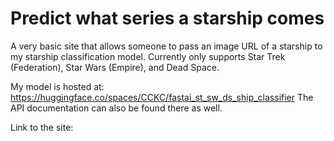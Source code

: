 # Predict what series a starship comes

A very basic site that allows someone to pass an image URL of a starship to my starship classification model.
Currently only supports Star Trek (Federation), Star Wars (Empire), and Dead Space.

My model is hosted at: https://huggingface.co/spaces/CCKC/fastai_st_sw_ds_ship_classifier
The API documentation can also be found there as well.

Link to the site: 